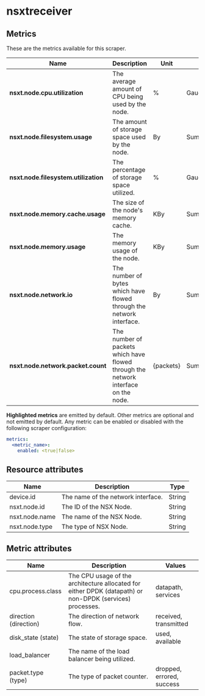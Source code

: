 [comment]: <> (Code generated by mdatagen. DO NOT EDIT.)

# nsxtreceiver

## Metrics

These are the metrics available for this scraper.

| Name | Description | Unit | Type | Attributes |
| ---- | ----------- | ---- | ---- | ---------- |
| **nsxt.node.cpu.utilization** | The average amount of CPU being used by the node. | % | Gauge(Double) | <ul> <li>cpu.process.class</li> </ul> |
| **nsxt.node.filesystem.usage** | The amount of storage space used by the node. | By | Sum(Int) | <ul> <li>disk_state</li> </ul> |
| **nsxt.node.filesystem.utilization** | The percentage of storage space utilized. | % | Gauge(Double) | <ul> </ul> |
| **nsxt.node.memory.cache.usage** | The size of the node's memory cache. | KBy | Sum(Int) | <ul> </ul> |
| **nsxt.node.memory.usage** | The memory usage of the node. | KBy | Sum(Int) | <ul> </ul> |
| **nsxt.node.network.io** | The number of bytes which have flowed through the network interface. | By | Sum(Int) | <ul> <li>direction</li> </ul> |
| **nsxt.node.network.packet.count** | The number of packets which have flowed through the network interface on the node. | {packets} | Sum(Int) | <ul> <li>direction</li> <li>packet.type</li> </ul> |

**Highlighted metrics** are emitted by default. Other metrics are optional and not emitted by default.
Any metric can be enabled or disabled with the following scraper configuration:

```yaml
metrics:
  <metric_name>:
    enabled: <true|false>
```

## Resource attributes

| Name | Description | Type |
| ---- | ----------- | ---- |
| device.id | The name of the network interface. | String |
| nsxt.node.id | The ID of the NSX Node. | String |
| nsxt.node.name | The name of the NSX Node. | String |
| nsxt.node.type | The type of NSX Node. | String |

## Metric attributes

| Name | Description | Values |
| ---- | ----------- | ------ |
| cpu.process.class | The CPU usage of the architecture allocated for either DPDK (datapath) or non-DPDK (services) processes. | datapath, services |
| direction (direction) | The direction of network flow. | received, transmitted |
| disk_state (state) | The state of storage space. | used, available |
| load_balancer | The name of the load balancer being utilized. |  |
| packet.type (type) | The type of packet counter. | dropped, errored, success |
